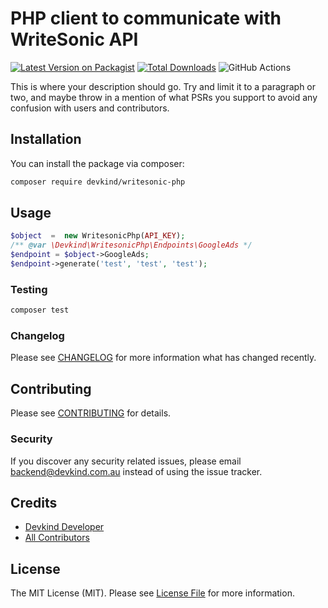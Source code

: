 # PHP client to communicate with WriteSonic API

[![Latest Version on Packagist](https://img.shields.io/packagist/v/devkind-au/writesonic-php.svg?style=flat-square)](https://packagist.org/packages/devkind-au/writesonic-php)
[![Total Downloads](https://img.shields.io/packagist/dt/devkind-au/writesonic-php.svg?style=flat-square)](https://packagist.org/packages/devkind-au/writesonic-php)
![GitHub Actions](https://github.com/devkind-au/writesonic-php/actions/workflows/main.yml/badge.svg)

This is where your description should go. Try and limit it to a paragraph or two, and maybe throw in a mention of what PSRs you support to avoid any confusion with users and contributors.

## Installation

You can install the package via composer:

```bash
composer require devkind/writesonic-php
```

## Usage

```php
$object  =  new WritesonicPhp(API_KEY);
/** @var \Devkind\WritesonicPhp\Endpoints\GoogleAds */
$endpoint = $object->GoogleAds;
$endpoint->generate('test', 'test', 'test');
```

### Testing

```bash
composer test
```

### Changelog

Please see [CHANGELOG](CHANGELOG.md) for more information what has changed recently.

## Contributing

Please see [CONTRIBUTING](CONTRIBUTING.md) for details.

### Security

If you discover any security related issues, please email backend@devkind.com.au instead of using the issue tracker.

## Credits

-   [Devkind Developer](https://github.com/devkind-au-au)
-   [All Contributors](../../contributors)

## License

The MIT License (MIT). Please see [License File](LICENSE.md) for more information.
